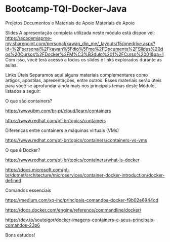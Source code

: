 # Bootcamp-TQI-Docker-Java
Projetos Documentos e Materiais de Apoio
Materiais de Apoio
 
Slides
A apresentação completa utilizada neste módulo está disponível:
https://academiapme-my.sharepoint.com/personal/kawan_dio_me/_layouts/15/onedrive.aspx?id=%2Fpersonal%2Fkawan%5Fdio%5Fme%2FDocuments%2FSlides%20dos%20Cursos%2FDocker%2FM%C3%B3dulo%201%2FCurso%2001&ga=1
Com isso, você terá acesso a todos os slides e links explorados durante as aulas.

Links Úteis 
Separamos aqui alguns materiais complementares como artigos, apostilas, apresentações, entre outros. Esses materiais serão úteis para você se aprofundar ainda mais nos principais temas deste Módulo, listados a seguir:

O que são containers? 

https://www.ibm.com/br-pt/cloud/learn/containers

https://www.redhat.com/pt-br/topics/containers

 

Diferenças entre containers e máquinas virtuais (VMs)

https://www.redhat.com/pt-br/topics/containers/containers-vs-vms

 

O que é Docker?

https://www.redhat.com/pt-br/topics/containers/what-is-docker

https://docs.microsoft.com/pt-br/dotnet/architecture/microservices/container-docker-introduction/docker-defined

 

Comandos essenciais 

https://medium.com/xp-inc/principais-comandos-docker-f9b02e6944cd

https://docs.docker.com/engine/reference/commandline/docker/

https://dev.to/soutoigor/docker-imagens-containers-e-seus-principais-comandos-23p6

Bons estudos! 
